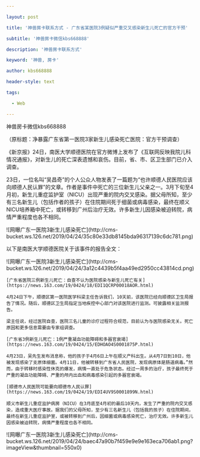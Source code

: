 ---
layout: post
title: '神兽房卡联系方式 - 广东省某医院3例疑似严重交叉感染新生儿死亡的官方干预'
subtitle: '神兽房卡微信kbs668888'
description: '神兽房卡联系方式'
keyword: '神兽, 房卡'
author: kbs668888
header-style: text
tags:
  - Web
---
神兽房卡微信kbs668888

（原标题：净暴露广东省第一医院3家新生儿感染死亡医院：官方干预调查）

《新京报》24日，南医大学顺德医院在官方微博上发布了《互联网反映我院儿科情况通报》，对新生儿的死亡深表遗憾和哀伤。目前，省、市、区卫生部门已介入调查。

23日，一位名叫“吴昌奇”的个人公众人物发表了一篇题为“也许顺德人民医院应该向顺德人民认罪”的文章。作者是事件中死亡的三位新生儿父亲之一。3月下旬至4月初，新生儿重症监护室（NICU）出现严重的院内交叉感染。据父母所知，至少有三名新生儿（包括作者的孩子）在住院期间死于细菌或病毒感染，最终在顺义NICU培养箱中死亡，或转移到广州后治疗无效。许多新生儿因感染被迫转院，病情严重程度也各不相同。

![网曝广东一医院3新生儿感染死亡](http://cms-
bucket.ws.126.net/2019/04/24/35c80e33db8145bda96317139c6dc781.png)

以下是南医大学顺德医院关于该事件的报告全文：

![网曝广东一医院3新生儿感染死亡](http://cms-
bucket.ws.126.net/2019/04/24/3a12c4439b5f4aa49ed2950cc43814cd.png)

    
    
    [广东省医院三例新生儿死亡：自查不认为医院感染与新生儿死亡有关](https://news.163.com/19/0424/18/EDI1QCRP00018AOR.html)
    
    4月24日下午，顺德区第一医院医学科梁主任告诉我们，10天前，该医院已经向顺德区卫生局报告了情况。随后，顺德区卫生局指定当地疾控中心部门对该医院进行监测。可披露相关监测报告。
    
    梁主任说，经过医院自查，医院三名儿童的诊疗过程符合规范，目前认为与医院感染无关。死亡原因和更多信息需要由专家组调查。
    
    [广东省3例新生儿死亡：1例严重凝血功能障碍和多器官衰竭](https://news.163.com/19/0424/15/EDHOAO4S0001875P.html)
    
    4月23日，吴先生发布消息称，他的孩子于4月6日上午在顺义产科出生。从4月7日到10日，他被发现感染了支原体细菌。4月11日，他被转移到广东省人民医院，发现病原体是肠道病毒。”然而，由于转移时感染性休克的爆发，病情一直处于危急状态。经过一周多的治疗，孩子最终死于严重的凝血功能障碍、严重的颅内出血和病毒感染引起的多器官衰竭。
    
    [顺德市人民医院可能要向顺德市人民认罪](https://news.163.com/19/0424/19/EDI4UV9S0001899N.html)
    
    顺义市新生儿重症监护病房（NICU）在3月底至4月初的最后10天内，发生了严重的院内交叉感染，造成重大医疗事故。据我们的父母所知，至少有三名新生儿（包括我的孩子）在住院期间，最终在新生儿重症监护室，或被转移到广州后，因细菌或病毒感染死亡，治疗无效。许多新生儿因感染被迫转院，病情严重程度也各不相同。

![网曝广东一医院3新生儿感染死亡](http://cms-
bucket.ws.126.net/2019/04/24/baec47a90b7f459e9e9e163eca706ab1.png?imageView&thumbnail=550x0)  

  

